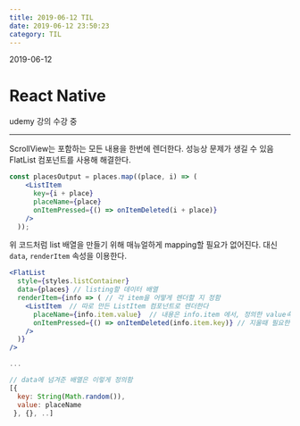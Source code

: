 ```yaml
---
title: 2019-06-12 TIL
date: 2019-06-12 23:50:23
category: TIL
---
```


2019-06-12

# React Native

udemy 강의 수강 중

---
ScrollView는 포함하는 모든 내용을 한번에 렌더한다. 성능상 문제가 생길 수 있음
FlatList 컴포넌트를 사용해 해결한다.

```jsx
const placesOutput = places.map((place, i) => (
    <ListItem
      key={i + place}
      placeName={place}
      onItemPressed={() => onItemDeleted(i + place)}
    />
  ));
```
위 코드처럼 list 배열을 만들기 위해 매뉴얼하게 mapping할 필요가 없어진다. 대신 `data`, `renderItem` 속성을 이용한다.

```jsx
<FlatList
  style={styles.listContainer}
  data={places} // listing할 데이터 배열
  renderItem={info => ( // 각 item을 어떻게 렌더할 지 정함
    <ListItem  // 따로 만든 ListItem 컴포넌트로 렌더한다
      placeName={info.item.value}  // 내용은 info.item 에서, 정의한 value속성을 가져옴
      onItemPressed={() => onItemDeleted(info.item.key)} // 지울때 필요한 key값도 정의해둔 key속성 가져옴
    />
  )}
/>

...

// data에 넘겨준 배열은 이렇게 정의함
[{
  key: String(Math.random()),
  value: placeName
 }, {}, ..]
```

